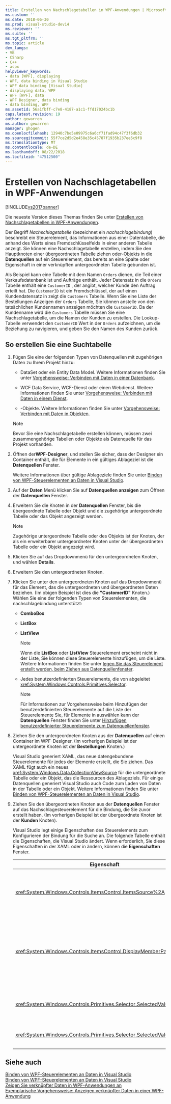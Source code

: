 ```yaml
---
title: Erstellen von Nachschlagetabellen in WPF-Anwendungen | Microsoft-Dokumentation
ms.custom: ''
ms.date: 2018-06-30
ms.prod: visual-studio-dev14
ms.reviewer: ''
ms.suite: ''
ms.tgt_pltfrm: ''
ms.topic: article
dev_langs:
- VB
- CSharp
- C++
- aspx
helpviewer_keywords:
- data [WPF], displaying
- WPF, data binding in Visual Studio
- WPF data binding [Visual Studio]
- displaying data, WPF
- WPF [WPF], data
- WPF Designer, data binding
- data binding, WPF
ms.assetid: 56a1fbff-c7e8-4187-a1c1-ffd17024bc1b
caps.latest.revision: 19
author: gewarren
ms.author: gewarren
manager: ghogen
ms.openlocfilehash: 12940c7be5e09975c6a6cf71fad94c47f3f6db32
ms.sourcegitcommit: 55f7ce2d5d2e458e35c45787f1935b237ee5c9f8
ms.translationtype: MT
ms.contentlocale: de-DE
ms.lasthandoff: 08/22/2018
ms.locfileid: "47512500"
---
```

# <a name="create-lookup-tables-in-wpf-applications"></a>Erstellen von Nachschlagetabellen in WPF-Anwendungen
[!INCLUDE[vs2017banner](../includes/vs2017banner.md)]

Die neueste Version dieses Themas finden Sie unter [Erstellen von Nachschlagetabellen in WPF-Anwendungen](https://docs.microsoft.com/visualstudio/data-tools/create-lookup-tables-in-wpf-applications).  
  
  
Der Begriff *Nachschlagetabelle* (bezeichnet ein *nachschlagebindung*) beschreibt ein Steuerelement, das Informationen aus einer Datentabelle, die anhand des Werts eines Fremdschlüsselfelds in einer anderen Tabelle anzeigt. Sie können eine Nachschlagetabelle erstellen, indem Sie den Hauptknoten einer übergeordneten Tabelle ziehen oder-Objekts in die **Datenquellen** auf ein Steuerelement, das bereits an eine Spalte oder Eigenschaft in einer verknüpften untergeordneten Tabelle gebunden ist.  
  
 Als Beispiel kann eine Tabelle mit dem Namen `Orders` dienen, die Teil einer Verkaufsdatenbank ist und Aufträge enthält. Jeder Datensatz in die `Orders` Tabelle enthält eine `CustomerID` , der angibt, welcher Kunde den Auftrag erteilt hat. Die `CustomerID` ist ein Fremdschlüssel, der auf einen Kundendatensatz in zeigt die `Customers` Tabelle. Wenn Sie eine Liste der Bestellungen Anzeigen der `Orders` Tabelle, Sie können anstelle von den tatsächlichen Kundennamen anzeigen möchten die `CustomerID`. Da der Kundenname wird die `Customers` Tabelle müssen Sie eine Nachschlagetabelle, um die Namen der Kunden zu erstellen. Die Lookup-Tabelle verwendet den `CustomerID` Wert in der `Orders` aufzeichnen, um die Beziehung zu navigieren, und geben Sie den Namen des Kunden zurück.  
  
## <a name="to-create-a-lookup-table"></a>So erstellen Sie eine Suchtabelle  
  
1.  Fügen Sie eine der folgenden Typen von Datenquellen mit zugehörigen Daten zu Ihrem Projekt hinzu:  
  
    -   DataSet oder ein Entity Data Model. Weitere Informationen finden Sie unter [Vorgehensweise: Verbinden mit Daten in einer Datenbank](../data-tools/how-to-connect-to-data-in-a-database.md).  
  
    -   WCF Data Service, WCF-Dienst oder einen Webdienst. Weitere Informationen finden Sie unter [Vorgehensweise: Verbinden mit Daten in einem Dienst](../data-tools/how-to-connect-to-data-in-a-service.md).  
  
    -   -Objekte. Weitere Informationen finden Sie unter [Vorgehensweise: Verbinden mit Daten in Objekten](http://msdn.microsoft.com/library/862fd351-0f4d-4220-9743-6103b87dc24b).  
  
    > [!NOTE]
    >  Bevor Sie eine Nachschlagetabelle erstellen können, müssen zwei zusammengehörige Tabellen oder Objekte als Datenquelle für das Projekt vorhanden.  
  
2.  Öffnen der**WPF-Designer**, und stellen Sie sicher, dass der Designer ein Container enthält, die für Elemente in ein gültiges Ablageziel ist die **Datenquellen** Fenster.  
  
     Weitere Informationen über gültige Ablageziele finden Sie unter [Binden von WPF-Steuerelementen an Daten in Visual Studio](../data-tools/bind-wpf-controls-to-data-in-visual-studio1.md).  
  
3.  Auf der **Daten** Menü klicken Sie auf **Datenquellen anzeigen** zum Öffnen der **Datenquellen** Fenster.  
  
4.  Erweitern Sie die Knoten in der **Datenquellen** Fenster, bis die übergeordnete Tabelle oder Objekt und die zugehörige untergeordnete Tabelle oder das Objekt angezeigt werden.  
  
    > [!NOTE]
    >  Zugehörige untergeordnete Tabelle oder des Objekts ist der Knoten, der als ein erweiterbarer untergeordneter Knoten unter der übergeordneten Tabelle oder ein Objekt angezeigt wird.  
  
5.  Klicken Sie auf das Dropdownmenü für den untergeordneten Knoten, und wählen **Details**.  
  
6.  Erweitern Sie den untergeordneten Knoten.  
  
7.  Klicken Sie unter den untergeordneten Knoten auf das Dropdownmenü für das Element, das die untergeordneten und übergeordneten Daten beziehen. (Im obigen Beispiel ist dies die **"CustomerID"** Knoten.) Wählen Sie eine der folgenden Typen von Steuerelementen, die nachschlagebindung unterstützt:  
  
    -   **ComboBox**  
  
    -   **ListBox**  
  
    -   **ListView**  
  
        > [!NOTE]
        >  Wenn die **ListBox** oder **ListView** Steuerelement erscheint nicht in der Liste, Sie können diese Steuerelemente hinzufügen, um die Liste. Weitere Informationen finden Sie unter [legen Sie das Steuerelement erstellt werden, beim Ziehen aus Datenquellenfenster](../data-tools/set-the-control-to-be-created-when-dragging-from-the-data-sources-window.md).  
  
    -   Jedes benutzerdefinierten Steuerelements, die von abgeleitet <xref:System.Windows.Controls.Primitives.Selector>.  
  
        > [!NOTE]
        >  Für Informationen zur Vorgehensweise beim Hinzufügen der benutzerdefinierten Steuerelemente auf die Liste der Steuerelemente Sie, für Elemente in auswählen kann der **Datenquellen** Fenster finden Sie unter [Hinzufügen benutzerdefinierter Steuerelemente zum Datenquellenfenster](../data-tools/add-custom-controls-to-the-data-sources-window.md).  
  
8.  Ziehen Sie den untergeordneten Knoten aus der **Datenquellen** auf einen Container im WPF-Designer. (Im vorherigen Beispiel ist der untergeordnete Knoten ist der **Bestellungen** Knoten.)  
  
     Visual Studio generiert XAML, das neue datengebundene Steuerelemente für jedes der Elemente erstellt, die Sie ziehen. Das XAML fügt auch ein neues <xref:System.Windows.Data.CollectionViewSource> für die untergeordnete Tabelle oder ein Objekt, das die Ressourcen des Ablageziels. Für einige Datenquellen generiert Visual Studio auch Code zum Laden von Daten in der Tabelle oder ein Objekt. Weitere Informationen finden Sie unter [Binden von WPF-Steuerelementen an Daten in Visual Studio](../data-tools/bind-wpf-controls-to-data-in-visual-studio1.md).  
  
9. Ziehen Sie den übergeordneten Knoten aus der **Datenquellen** Fenster auf das Nachschlagesteuerelement für die Bindung, die Sie zuvor erstellt haben. (Im vorherigen Beispiel ist der übergeordnete Knoten ist der **Kunden** Knoten).  
  
     Visual Studio legt einige Eigenschaften des Steuerelements zum Konfigurieren der Bindung für die Suche an. Die folgende Tabelle enthält die Eigenschaften, die Visual Studio ändert. Wenn erforderlich, Sie diese Eigenschaften in der XAML oder in ändern, können die **Eigenschaften** Fenster.  
  
    |Eigenschaft|Erklärung der Einstellung|  
    |--------------|----------------------------|  
    |<xref:System.Windows.Controls.ItemsControl.ItemsSource%2A>|Diese Eigenschaft gibt die Auflistung oder die Bindung, die verwendet wird, um die Daten abzurufen, die im Steuerelement angezeigt wird. Visual Studio legt diese Eigenschaft auf die <xref:System.Windows.Data.CollectionViewSource> für die übergeordneten Daten, die Sie auf das Steuerelement gezogen haben.|  
    |<xref:System.Windows.Controls.ItemsControl.DisplayMemberPath%2A>|Diese Eigenschaft gibt den Pfad des Datenelements, das im Steuerelement angezeigt wird. Visual Studio legt diese Eigenschaft auf die erste Spalte oder Eigenschaft in der übergeordneten Daten, nach den primären Schlüssel, der einen String-Datentyp aufweist.<br /><br /> Wenn Sie eine andere Spalte oder Eigenschaft in den übergeordneten Daten anzeigen möchten, können ändern Sie diese Eigenschaft auf den Pfad zu einer anderen Eigenschaft.|  
    |<xref:System.Windows.Controls.Primitives.Selector.SelectedValue%2A>|Visual Studio wird diese Eigenschaft gebunden, auf die Spalte oder Eigenschaft der untergeordneten Daten, die Sie in den Designer gezogen wird. Dies ist der Fremdschlüssel für die übergeordneten Daten.|  
    |<xref:System.Windows.Controls.Primitives.Selector.SelectedValuePath%2A>|Visual Studio legt diese Eigenschaft auf den Pfad der Spalte oder eine Eigenschaft der untergeordneten Daten, die die foreign Key für die übergeordneten Daten ist.|  
  
## <a name="see-also"></a>Siehe auch  
 [Binden von WPF-Steuerelementen an Daten in Visual Studio](../data-tools/bind-wpf-controls-to-data-in-visual-studio1.md)   
 [Binden von WPF-Steuerelementen an Daten in Visual Studio](../data-tools/bind-wpf-controls-to-data-in-visual-studio2.md)   
 [Zeigen Sie verknüpfter Daten in WPF-Anwendungen an](../data-tools/display-related-data-in-wpf-applications.md)   
 [Exemplarische Vorgehensweise: Anzeigen verknüpfter Daten in einer WPF-Anwendung](../data-tools/walkthrough-displaying-related-data-in-a-wpf-application.md)

